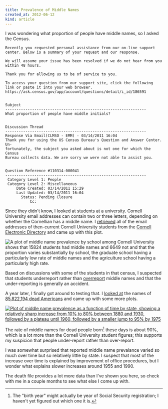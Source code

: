 ```yaml
---
title: Prevalence of Middle Names
created_at: 2012-06-12
kind: article
---
```


I was wondering what proportion of people have middle names, so I asked the Census.

	Recently you requested personal assistance from our on-line support
	center. Below is a summary of your request and our response.

	We will assume your issue has been resolved if we do not hear from you
	within 48 hours.

	Thank you for allowing us to be of service to you.

	To access your question from our support site, click the following
	link or paste it into your web browser.
	https://ask.census.gov/app/account/questions/detail/i_id/186591


	Subject
	---------------------------------------------------------------
	What proportion of people have middle initials?


	Discussion Thread
	---------------------------------------------------------------
	Response Via Email(CLMSO - EMM) - 03/14/2011 16:04
	Thank you for using the US Census Bureau's Question and Answer Center. Un-
	fortunately, the subject you asked about is not one for which the Census
	Bureau collects data. We are sorry we were not able to assist you.


	Question Reference #110314-000041
	---------------------------------------------------------------
	 Category Level 1: People
	 Category Level 2: Miscellaneous
	     Date Created: 03/14/2011 15:29
	     Last Updated: 03/14/2011 16:04
		   Status: Pending Closure
		       Cc:

Since they didn't know, I looked at students at a university. Cornell University
email addresses can contain two or three letters, depending on whether the Cornellian
has a middle name. I [retrieved](https://gitorious.org/tlevine/toilet_survey/blobs/master/sample/ced.sh)
all of the email addresses of then-current Cornell University students from the
[Cornell Electronic Directory](http://www.it.cornell.edu/services/thunderbird/howto/troubleshooting_detail.cfm?id=143944)
and came up with this plot.

![A plot of middle name prevalence by school among Cornell University
  shows that 15824 students had middle names and 6649 not and that the
  proportion varies substantially by school, the graduate school
  having a particularly low rate of middle names and the agriculture
  school having a particularly high rate.
](cornell_middle_names_by_school.png)

Based on discussions with some of the students in that census,
I suspected that students underreport rather than
[overreport](http://www.youtube.com/watch?v=OJgaaAfhR5I&t=7m51s)
middle names and that the under-reporting is generally an accident.

A year later, I finally got around to testing that.
I [looked at](https://github.com/tlevine/united-states-middlenames)
the names of [85,822,194 dead Americans](http://ssdmf.info)
and came up with some more plots.

[
  ![Plot of middle name prevalence as a function of time by state,
    showing a relatively sharp increase from 10% to 80% between 1880
    and 1930, followed by a plateau until 1960, followed by a
    smaller jump to 95% by 1975
  ](us_middle_names_over_time.png)
](us_middle_names_over_time_by_state.pdf)

The rate of middle names for dead people born[^birth] these days is about 90%,
which is a lot more than the Cornell University student figures; this
supports my suspicion that people under-report rather than over-report.

I was somewhat surprised that reported middle name prevalance varied so much
over time but so relatively little by state. I suspect that most of the
increase over time is explained by improvement of office procedures, but I
wonder what explains slower increases around 1955 and 1990.

The death file provides a lot more data than I've shown you here, so
check with me in a couple months to see what else I come up with.

[^birth]: The "birth year" might actually be year of Social Security
    registration; I haven't yet figured out which one it is.

